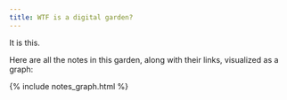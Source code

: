 ```yaml
---
title: WTF is a digital garden?
---
```

It is this.

Here are all the notes in this garden, along with their links, visualized as a graph:

{% include notes_graph.html %}
